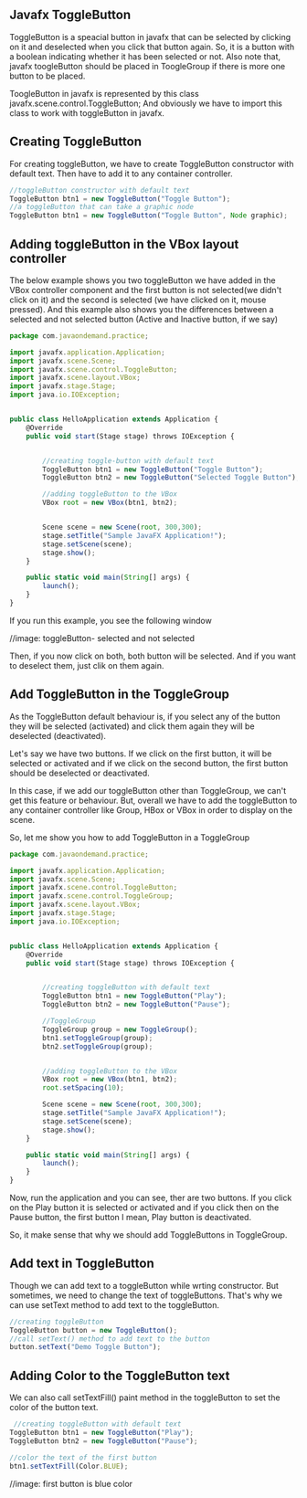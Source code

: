 ## Javafx ToggleButton

ToggleButton is a speacial button in javafx that can be selected by clicking on it and deselected when you click that button again. So, it is a button with a boolean indicating whether it has been selected or not. 
Also note that, javafx toogleButton should be placed in ToogleGroup if there is more one button to be placed. 

ToogleButton in javafx is represented by this class javafx.scene.control.ToggleButton; And obviously we have to import this class to work with toggleButton in javafx.


## Creating ToggleButton 

For creating toggleButton, we have to create ToggleButton constructor with default text.
Then have to add it to any container controller.

```js
//toggleButton constructor with default text
ToggleButton btn1 = new ToggleButton("Toggle Button");
//a toggleButton that can take a graphic node 
ToggleButton btn1 = new ToggleButton("Toggle Button", Node graphic);

```

## Adding toggleButton in the VBox layout controller

The below example shows you two toggleButton we have added in the VBox controller component and the first button is not selected(we didn't click on it) and the second is selected (we have clicked on it, mouse pressed). And this example also shows you the differences between a selected and not selected button (Active and Inactive button, if we say)

```js
package com.javaondemand.practice;

import javafx.application.Application;
import javafx.scene.Scene;
import javafx.scene.control.ToggleButton;
import javafx.scene.layout.VBox;
import javafx.stage.Stage;
import java.io.IOException;


public class HelloApplication extends Application {
    @Override
    public void start(Stage stage) throws IOException {


        //creating toggle-button with default text
        ToggleButton btn1 = new ToggleButton("Toggle Button");
        ToggleButton btn2 = new ToggleButton("Selected Toggle Button");

        //adding toggleButton to the VBox
        VBox root = new VBox(btn1, btn2);


        Scene scene = new Scene(root, 300,300);
        stage.setTitle("Sample JavaFX Application!");
        stage.setScene(scene);
        stage.show();
    }

    public static void main(String[] args) {
        launch();
    }
}

```

If you run this example, you see the following window 

//image: toggleButton- selected and not selected

Then, if you now click on both, both button will be selected. And if you want to deselect them, just clik on them again.

## Add ToggleButton in the ToggleGroup

As the ToggleButton default behaviour is, if you select any of the button they will be selected (activated) and click them again they will be deselected (deactivated). 

Let's say we have two buttons. If we click on the first button, it will be selected or activated and if we click on the second button, the first button should be deselected or deactivated. 

In this case, if we add our toggleButton other than ToggleGroup, we can't get this feature or behaviour. But, overall we have to add the toggleButton to any container controller like Group, HBox or VBox in order to display on the scene.

So, let me show you how to add ToggleButton in a ToggleGroup

```js
package com.javaondemand.practice;

import javafx.application.Application;
import javafx.scene.Scene;
import javafx.scene.control.ToggleButton;
import javafx.scene.control.ToggleGroup;
import javafx.scene.layout.VBox;
import javafx.stage.Stage;
import java.io.IOException;


public class HelloApplication extends Application {
    @Override
    public void start(Stage stage) throws IOException {


        //creating toggleButton with default text
        ToggleButton btn1 = new ToggleButton("Play");
        ToggleButton btn2 = new ToggleButton("Pause");

        //ToggleGroup
        ToggleGroup group = new ToggleGroup();
        btn1.setToggleGroup(group);
        btn2.setToggleGroup(group);


        //adding toggleButton to the VBox
        VBox root = new VBox(btn1, btn2);
        root.setSpacing(10);

        Scene scene = new Scene(root, 300,300);
        stage.setTitle("Sample JavaFX Application!");
        stage.setScene(scene);
        stage.show();
    }

    public static void main(String[] args) {
        launch();
    }
}

```

Now, run the application and you can see, ther are two buttons. If you click on the Play button it is selected or activated and if you click then on the Pause button, the first button I mean, Play button is deactivated. 

So, it make sense that why we should add ToggleButtons in ToggleGroup.

## Add text in ToggleButton

Though we can add text to a toggleButton while wrting constructor. But sometimes, we need to change the text of toggleButtons. That's why we can use setText method to add text to the toggleButton.

```js
//creating toggleButton
ToggleButton button = new ToggleButton();
//call setText() method to add text to the button
button.setText("Demo Toggle Button");

```

## Adding Color to the ToggleButton text

We can also call setTextFill() paint method in the toggleButton to set the color of the button text.

```js
 //creating toggleButton with default text
ToggleButton btn1 = new ToggleButton("Play");
ToggleButton btn2 = new ToggleButton("Pause");

//color the text of the first button
btn1.setTextFill(Color.BLUE);

```
//image: first button is blue color